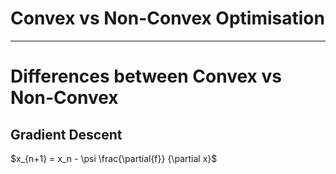 # Convex vs Non-Convex Optimisation 

---
# Differences between Convex vs Non-Convex 

## Gradient Descent
$x_{n+1} = x_n - \psi \frac{\partial{f}} {\partial x}$